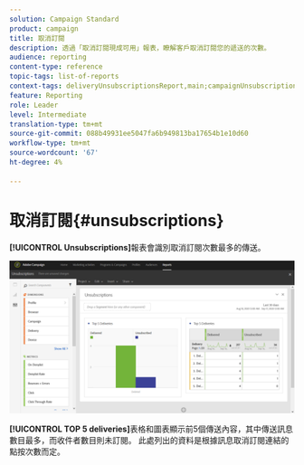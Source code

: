 ```yaml
---
solution: Campaign Standard
product: campaign
title: 取消訂閱
description: 透過「取消訂閱現成可用」報表，瞭解客戶取消訂閱您的遞送的次數。
audience: reporting
content-type: reference
topic-tags: list-of-reports
context-tags: deliveryUnsubscriptionsReport,main;campaignUnsubscriptionsReport,main;programUnsubscriptionsReport,main
feature: Reporting
role: Leader
level: Intermediate
translation-type: tm+mt
source-git-commit: 088b49931ee5047fa6b949813ba17654b1e10d60
workflow-type: tm+mt
source-wordcount: '67'
ht-degree: 4%

---
```



# 取消訂閱{#unsubscriptions}

**[!UICONTROL Unsubscriptions]**&#x200B;報表會識別取消訂閱次數最多的傳送。

![](assets/delivery_reports_unsub.png)

**[!UICONTROL TOP 5 deliveries]**&#x200B;表格和圖表顯示前5個傳送內容，其中傳送訊息數目最多，而收件者數目則未訂閱。 此處列出的資料是根據訊息取消訂閱連結的點按次數而定。
